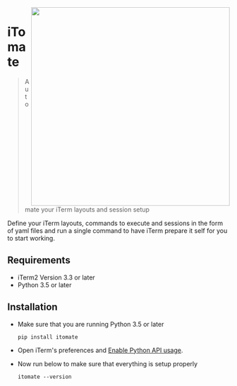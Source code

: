 <img width="450px" align="right" src="https://i.imgur.com/xHH6Ffr.png" />

# iTomate
> Automate your iTerm layouts and session setup

Define your iTerm layouts, commands to execute and sessions in the form of yaml files and run a single command to have iTerm prepare it self for you to start working.

## Requirements

* iTerm2 Version 3.3 or later
* Python 3.5 or later

## Installation

* Make sure that you are running Python 3.5 or later

  ```shell
  pip install itomate
  ```

* Open iTerm's preferences and [Enable Python API usage](https://i.imgur.com/RVLW6eD.png).

* Now run below to make sure that everything is setup properly

  ```shell
  itomate --version
  ```

